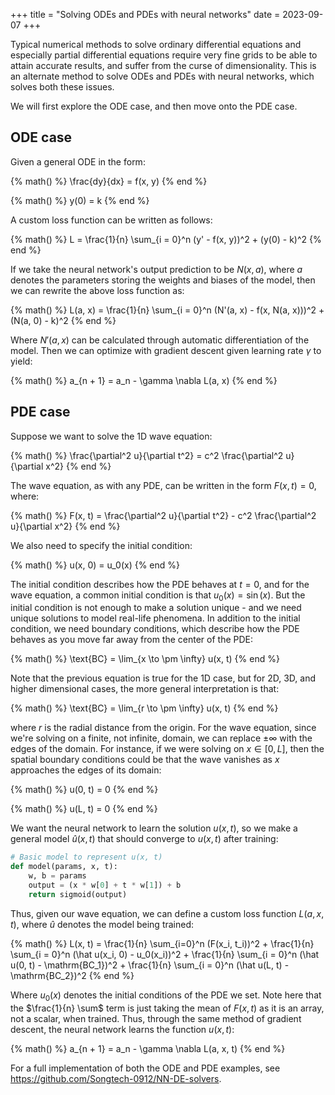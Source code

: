 +++
title = "Solving ODEs and PDEs with neural networks"
date = 2023-09-07
+++

Typical numerical methods to solve ordinary differential equations and especially partial differential equations require very fine grids to be able to attain accurate results, and suffer from the curse of dimensionality. This is an alternate method to solve ODEs and PDEs with neural networks, which solves both these issues.

<!-- more -->

We will first explore the ODE case, and then move onto the PDE case.

## ODE case

Given a general ODE in the form:

{% math() %}
\frac{dy}{dx} = f(x, y)
{% end %}

{% math() %}
y(0) = k
{% end %}

A custom loss function can be written as follows:

{% math() %}
L = \frac{1}{n} \sum_{i = 0}^n (y' - f(x, y))^2 + (y(0) - k)^2
{% end %}

If we take the neural network's output prediction to be $N(x, a)$, where $a$ denotes the parameters storing the weights and biases of the model, then we can rewrite the above loss function as:

{% math() %}
L(a, x) = \frac{1}{n} \sum_{i = 0}^n (N'(a, x) - f(x, N(a, x)))^2 + (N(a, 0) - k)^2
{% end %}

Where $N'(a, x)$ can be calculated through automatic differentiation of the model. Then we can optimize with gradient descent given learning rate $\gamma$ to yield:

{% math() %}
a_{n + 1} = a_n - \gamma \nabla L(a, x)
{% end %}

## PDE case

Suppose we want to solve the 1D wave equation:

{% math() %}
\frac{\partial^2 u}{\partial t^2} = c^2 \frac{\partial^2 u}{\partial x^2}
{% end %}

The wave equation, as with any PDE, can be written in the form $F(x, t) = 0$, where:

{% math() %}
F(x, t) = \frac{\partial^2 u}{\partial t^2} - c^2 \frac{\partial^2 u}{\partial x^2}
{% end %}

We also need to specify the initial condition:

{% math() %}
u(x, 0) = u_0(x)
{% end %}

The initial condition describes how the PDE behaves at $t = 0$, and for the wave equation, a common initial condition is that $u_0(x) = \sin(x)$. But the initial condition is not enough to make a solution unique - and we need unique solutions to model real-life phenomena. In addition to the initial condition, we need boundary conditions, which describe how the PDE behaves as you move far away from the center of the PDE:

{% math() %}
\text{BC} = \lim_{x \to \pm \infty} u(x, t)
{% end %}

Note that the previous equation is true for the 1D case, but for 2D, 3D, and higher dimensional cases, the more general interpretation is that:

{% math() %}
\text{BC} = \lim_{r \to \pm \infty} u(x, t)
{% end %}

where $r$ is the radial distance from the origin. For the wave equation, since we're solving on a finite, not infinite, domain, we can replace $\pm \infty$ with the edges of the domain. For instance, if we were solving on $x \in [0, L]$, then the spatial boundary conditions could be that the wave vanishes as $x$ approaches the edges of its domain:

{% math() %}
u(0, t) = 0
{% end %}

{% math() %}
u(L, t) = 0
{% end %}

We want the neural network to learn the solution $u(x, t)$, so we make a general model $\hat u(x, t)$ that should converge to $u(x, t)$ after training:

```py
# Basic model to represent u(x, t)
def model(params, x, t):
    w, b = params
    output = (x * w[0] + t * w[1]) + b
    return sigmoid(output)
```

Thus, given our wave equation, we can define a custom loss function $L(a, x, t)$, where $\hat u$ denotes the model being trained:

{% math() %}
L(x, t) = \frac{1}{n} \sum_{i=0}^n (F(x_i, t_i))^2 + \frac{1}{n} \sum_{i = 0}^n (\hat u(x_i, 0) - u_0(x_i))^2 + \frac{1}{n} \sum_{i = 0}^n (\hat u(0, t) - \mathrm{BC_1})^2 + \frac{1}{n} \sum_{i = 0}^n (\hat u(L, t) - \mathrm{BC_2})^2
{% end %}

Where $u_0(x)$ denotes the initial conditions of the PDE we set. Note here that the $\frac{1}{n} \sum$ term is just taking the mean of $F(x, t)$ as it is an array, not a scalar, when trained. Thus, through the same method of gradient descent, the neural network learns the function $u(x, t)$:

{% math() %}
a_{n + 1} = a_n - \gamma \nabla L(a, x, t)
{% end %}

For a full implementation of both the ODE and PDE examples, see <https://github.com/Songtech-0912/NN-DE-solvers>.
